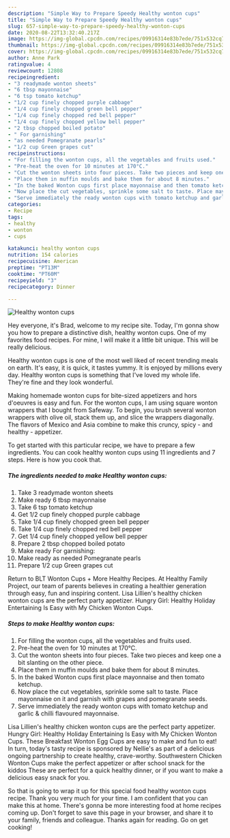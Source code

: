 ```yaml
---
description: "Simple Way to Prepare Speedy Healthy wonton cups"
title: "Simple Way to Prepare Speedy Healthy wonton cups"
slug: 657-simple-way-to-prepare-speedy-healthy-wonton-cups
date: 2020-08-22T13:32:40.217Z
image: https://img-global.cpcdn.com/recipes/09916314e83b7ede/751x532cq70/healthy-wonton-cups-recipe-main-photo.jpg
thumbnail: https://img-global.cpcdn.com/recipes/09916314e83b7ede/751x532cq70/healthy-wonton-cups-recipe-main-photo.jpg
cover: https://img-global.cpcdn.com/recipes/09916314e83b7ede/751x532cq70/healthy-wonton-cups-recipe-main-photo.jpg
author: Anne Park
ratingvalue: 4
reviewcount: 12808
recipeingredient:
- "3 readymade wonton sheets"
- "6 tbsp mayonnaise"
- "6 tsp tomato ketchup"
- "1/2 cup finely chopped purple cabbage"
- "1/4 cup finely chopped green bell pepper"
- "1/4 cup finely chopped red bell pepper"
- "1/4 cup finely chopped yellow bell pepper"
- "2 tbsp chopped boiled potato"
- " For garnishing"
- "as needed Pomegranate pearls"
- "1/2 cup Green grapes cut"
recipeinstructions:
- "For filling the wonton cups, all the vegetables and fruits used."
- "Pre-heat the oven for 10 minutes at 170°C."
- "Cut the wonton sheets into four pieces. Take two pieces and keep one a bit slanting on the other piece."
- "Place them in muffin moulds and bake them for about 8 minutes."
- "In the baked Wonton cups first place mayonnaise and then tomato ketchup."
- "Now place the cut vegetables, sprinkle some salt to taste. Place mayonnaise on it and garnish with grapes and pomegranate seeds."
- "Serve immediately the ready wonton cups with tomato ketchup and garlic &amp; chilli flavoured mayonnaise."
categories:
- Recipe
tags:
- healthy
- wonton
- cups

katakunci: healthy wonton cups 
nutrition: 154 calories
recipecuisine: American
preptime: "PT13M"
cooktime: "PT60M"
recipeyield: "3"
recipecategory: Dinner

---
```



![Healthy wonton cups](https://img-global.cpcdn.com/recipes/09916314e83b7ede/751x532cq70/healthy-wonton-cups-recipe-main-photo.jpg)

Hey everyone, it's Brad, welcome to my recipe site. Today, I'm gonna show you how to prepare a distinctive dish, healthy wonton cups. One of my favorites food recipes. For mine, I will make it a little bit unique. This will be really delicious.

Healthy wonton cups is one of the most well liked of recent trending meals on earth. It's easy, it is quick, it tastes yummy. It is enjoyed by millions every day. Healthy wonton cups is something that I've loved my whole life. They're fine and they look wonderful.

Making homemade wonton cups for bite-sized appetizers and hors d&#39;oeuvres is easy and fun. For the wonton cups, I am using square wonton wrappers that I bought from Safeway. To begin, you brush several wonton wrappers with olive oil, stack them up, and slice the wrappers diagonally. The flavors of Mexico and Asia combine to make this cruncy, spicy - and healthy - appetizer.


To get started with this particular recipe, we have to prepare a few ingredients. You can cook healthy wonton cups using 11 ingredients and 7 steps. Here is how you cook that.

<!--inarticleads1-->

##### The ingredients needed to make Healthy wonton cups:

1. Take 3 readymade wonton sheets
1. Make ready 6 tbsp mayonnaise
1. Take 6 tsp tomato ketchup
1. Get 1/2 cup finely chopped purple cabbage
1. Take 1/4 cup finely chopped green bell pepper
1. Take 1/4 cup finely chopped red bell pepper
1. Get 1/4 cup finely chopped yellow bell pepper
1. Prepare 2 tbsp chopped boiled potato
1. Make ready  For garnishing:
1. Make ready as needed Pomegranate pearls
1. Prepare 1/2 cup Green grapes cut


Return to BLT Wonton Cups + More Healthy Recipes. At Healthy Family Project, our team of parents believes in creating a healthier generation through easy, fun and inspiring content. Lisa Lillien&#39;s healthy chicken wonton cups are the perfect party appetizer. Hungry Girl: Healthy Holiday Entertaining Is Easy with My Chicken Wonton Cups. 

<!--inarticleads2-->

##### Steps to make Healthy wonton cups:

1. For filling the wonton cups, all the vegetables and fruits used.
1. Pre-heat the oven for 10 minutes at 170°C.
1. Cut the wonton sheets into four pieces. Take two pieces and keep one a bit slanting on the other piece.
1. Place them in muffin moulds and bake them for about 8 minutes.
1. In the baked Wonton cups first place mayonnaise and then tomato ketchup.
1. Now place the cut vegetables, sprinkle some salt to taste. Place mayonnaise on it and garnish with grapes and pomegranate seeds.
1. Serve immediately the ready wonton cups with tomato ketchup and garlic &amp; chilli flavoured mayonnaise.


Lisa Lillien&#39;s healthy chicken wonton cups are the perfect party appetizer. Hungry Girl: Healthy Holiday Entertaining Is Easy with My Chicken Wonton Cups. These Breakfast Wonton Egg Cups are easy to make and fun to eat! In turn, today&#39;s tasty recipe is sponsored by Nellie&#39;s as part of a delicious ongoing partnership to create healthy, crave-worthy. Southwestern Chicken Wonton Cups make the perfect appetizer or after school snack for the kiddos These are perfect for a quick healthy dinner, or if you want to make a delicious easy snack for you. 

So that is going to wrap it up for this special food healthy wonton cups recipe. Thank you very much for your time. I am confident that you can make this at home. There's gonna be more interesting food at home recipes coming up. Don't forget to save this page in your browser, and share it to your family, friends and colleague. Thanks again for reading. Go on get cooking!
